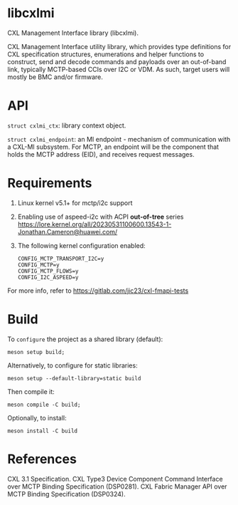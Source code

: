 # libcxlmi

CXL Management Interface library (libcxlmi).

CXL Management Interface utility library, which provides type definitions
for CXL specification structures, enumerations and helper functions to
construct, send and decode commands and payloads over an out-of-band
link, typically MCTP-based CCIs over I2C or VDM. As such, target users
will mostly be BMC and/or firmware.

API
===
`struct cxlmi_ctx`: library context object.

`struct cxlmi_endpoint`: an MI endpoint - mechanism of communication with a
CXL-MI subsystem. For MCTP, an endpoint will be the component that
holds the MCTP address (EID), and receives request messages.

Requirements
============
1. Linux kernel v5.1+ for mctp/i2c support

2. Enabling use of aspeed-i2c with ACPI **out-of-tree** series
   https://lore.kernel.org/all/20230531100600.13543-1-Jonathan.Cameron@huawei.com/

3. The following kernel configuration enabled:
   ```
   CONFIG_MCTP_TRANSPORT_I2C=y
   CONFIG_MCTP=y
   CONFIG_MCTP_FLOWS=y
   CONFIG_I2C_ASPEED=y
   ```

For more info, refer to https://gitlab.com/jic23/cxl-fmapi-tests

Build
=====
To `configure` the project as a shared library (default):

```
meson setup build;
```
Alternatively, to configure for static libraries:
```
meson setup --default-library=static build
```
Then compile it:
```
meson compile -C build;
```
Optionally, to install:
```
meson install -C build
```

References
==========
CXL 3.1 Specification.
CXL Type3 Device Component Command Interface over MCTP Binding Specification (DSP0281).
CXL Fabric Manager API over MCTP Binding Specification (DSP0324).
